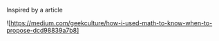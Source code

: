 Inspired by a article

![https://medium.com/geekculture/how-i-used-math-to-know-when-to-propose-dcd98839a7b8]
